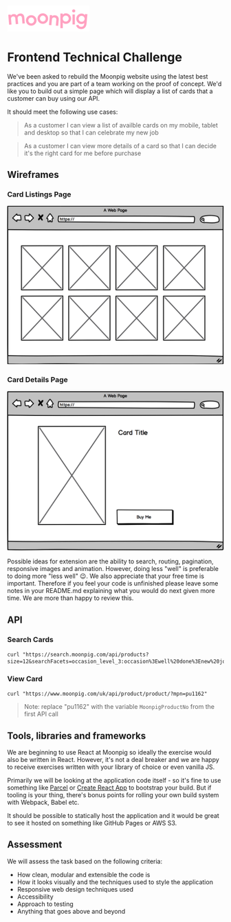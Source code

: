 
![alt text](img/moonpig-logo.png "Moonpig")

# Frontend Technical Challenge

We've been asked to rebuild the Moonpig website using the latest best practices and you are part of a team working on the proof of concept. We'd like you to build out a simple page which will display a list of cards that a customer can buy using our API.

It should meet the following use cases:

> As a customer I can view a list of availble cards on my mobile, tablet and desktop so that I can celebrate my new job

> As a customer I can view more details of a card so that I can decide it's the right card for me before purchase

## Wireframes

### Card Listings Page

![Card listings page wireframe](img/wireframe1.png "Card listings page wireframe")

### Card Details Page

![Card details page wireframe](img/wireframe2.png "Card details page wireframe")

Possible ideas for extension are the ability to search, routing, pagination, responsive images and animation. However, doing less "well" is preferable to doing more "less well" 😉. We also appreciate that your free time is important. Therefore if you feel your code is unfinished please leave some notes in your README.md explaining what you would do next given more time. We are more than happy to review this.

## API

### Search Cards

```
curl "https://search.moonpig.com/api/products?size=12&searchFacets=occasion_level_3:occasion%3Ewell%20done%3Enew%20job"
```

### View Card

```
curl "https://www.moonpig.com/uk/api/product/product/?mpn=pu1162"
```

> Note: replace "pu1162" with the variable `MoonpigProductNo` from the first API call

## Tools, libraries and frameworks

We are beginning to use React at Moonpig so ideally the exercise would also be written in React. However, it's not a deal breaker and we are happy to receive exercises written with your library of choice or even vanilla JS.

Primarily we will be looking at the application code itself - so it's fine to use something like [Parcel](https://parceljs.org/) or [Create React App](https://github.com/facebook/create-react-app) to bootstrap your build. But if tooling is your thing, there's bonus points for rolling your own build system with Webpack, Babel etc.

It should be possible to statically host the application and it would be great to see it hosted on something like GitHub Pages or AWS S3.

## Assessment

We will assess the task based on the following criteria:

- How clean, modular and extensible the code is
- How it looks visually and the techniques used to style the application
- Responsive web design techniques used
- Accessibility
- Approach to testing
- Anything that goes above and beyond